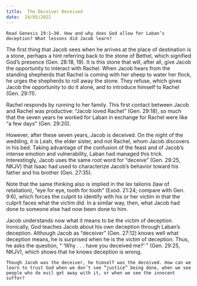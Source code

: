 ```yaml
---
title:  The Deceiver Deceived
date:  24/05/2022
---
```


`Read Genesis 29:1–30. How and why does God allow for Laban’s deception? What lessons did Jacob learn?`

The first thing that Jacob sees when he arrives at the place of destination is a stone, perhaps a hint referring back to the stone of Bethel, which signified God’s presence (Gen. 28:18, 19). It is this stone that will, after all, give Jacob the opportunity to interact with Rachel. When Jacob hears from the standing shepherds that Rachel is coming with her sheep to water her flock, he urges the shepherds to roll away the stone. They refuse, which gives Jacob the opportunity to do it alone, and to introduce himself to Rachel (Gen. 29:11).

Rachel responds by running to her family. This first contact between Jacob and Rachel was productive: “Jacob loved Rachel” (Gen. 29:18), so much that the seven years he worked for Laban in exchange for Rachel were like “a few days” (Gen. 29:20).

However, after these seven years, Jacob is deceived. On the night of the wedding, it is Leah, the elder sister, and not Rachel, whom Jacob discovers in his bed. Taking advantage of the confusion of the feast and of Jacob’s intense emotion and vulnerability, Laban had managed this trick. Interestingly, Jacob uses the same root word for “deceive” (Gen. 29:25, NKJV) that Isaac had used to characterize Jacob’s behavior toward his father and his brother (Gen. 27:35).

Note that the same thinking also is implied in the lex talionis (law of retaliation), “eye for eye, tooth for tooth” (Exod. 21:24; compare with Gen. 9:6), which forces the culprit to identify with his or her victim in that the culprit faces what the victim did. In a similar way, then, what Jacob had done to someone else had now been done to him.

Jacob understands now what it means to be the victim of deception. Ironically, God teaches Jacob about his own deception through Laban’s deception. Although Jacob as “deceiver” (Gen. 27:12) knows well what deception means, he is surprised when he is the victim of deception. Thus, he asks the question, “ ‘Why . . . have you deceived me?’ ” (Gen. 29:25, NKJV), which shows that he knows deception is wrong.

`Though Jacob was the deceiver, he himself was the deceived. How can we learn to trust God when we don’t see “justice” being done, when we see people who do evil get away with it, or when we see the innocent suffer?`